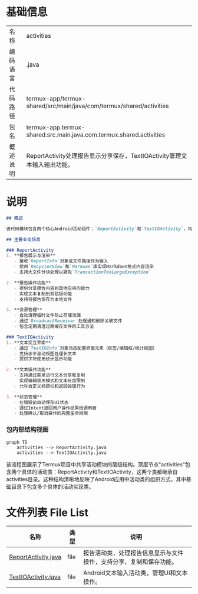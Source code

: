 # 基础信息

|      |      |
|------|------|
| 名称 | activities |
| 编码语言 | .java |
| 代码路径 | termux-app/termux-shared/src/main/java/com/termux/shared/activities |
| 包名 | termux-app.termux-shared.src.main.java.com.termux.shared.activities |
| 概述说明 | ReportActivity处理报告显示分享保存，TextIOActivity管理文本输入输出功能。 |

# 说明

```markdown
## 概述

该代码模块包含两个核心Android活动组件：`ReportActivity`和`TextIOActivity`，均继承自`AppCompatActivity`，属于Termux应用的共享功能模块。两个组件分别专注于报告处理和文本交互场景，采用现代化Android开发模式，支持数据持久化、生命周期管理及跨组件通信。

## 主要业务场景

### ReportActivity
1. **报告展示与渲染**
   - 接收`ReportInfo`对象或文件路径作为输入
   - 使用`RecyclerView`和`Markwon`库实现Markdown格式内容渲染
   - 支持大文件分块处理以避免`TransactionTooLargeException`

2. **报告操作功能**
   - 提供分享报告内容到其他应用的能力
   - 实现文本复制到剪贴板功能
   - 支持将报告保存为本地文件

3. **资源管理**
   - 自动清理临时文件防止存储泄漏
   - 通过`BroadcastReceiver`处理通知删除关联文件
   - 包含定期清理过期缓存文件的工具方法

### TextIOActivity
1. **文本交互界面**
   - 通过`TextIOInfo`对象动态配置界面元素（标签/编辑框/统计视图）
   - 支持水平滚动视图处理长文本
   - 提供字符使用统计显示功能

2. **文本操作功能**
   - 支持通过菜单进行文本分享和复制
   - 实现编辑禁用模式和文本长度限制
   - 允许自定义标题栏和返回按钮行为

3. **状态管理**
   - 在销毁前自动保存UI状态
   - 通过Intent返回用户操作结果给调用者
   - 处理确认/取消操作的完整生命周期
```


### 包内部结构视图

```mermaid
graph TD
    activities --> ReportActivity.java
    activities --> TextIOActivity.java
```

该流程图展示了Termux项目中共享活动模块的层级结构。顶层节点"activities"包含两个具体的活动类：ReportActivity和TextIOActivity，这两个类都继承自activities目录。这种结构清晰地反映了Android应用中活动类的组织方式，其中基础目录下包含多个具体的活动实现类。

# 文件列表 File List

| 名称   | 类型  | 说明 |
|-------|------|-------------|
| [ReportActivity.java](ReportActivity.md) | file | 报告活动类，处理报告信息显示与文件操作，支持分享、复制和保存功能。 |
| [TextIOActivity.java](TextIOActivity.md) | file | Android文本输入活动类，管理UI和文本操作。 |


